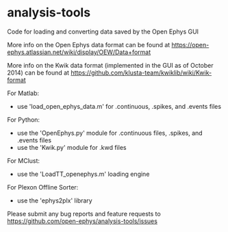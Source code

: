 analysis-tools
==============

Code for loading and converting data saved by the Open Ephys GUI

More info on the Open Ephys data format can be found at https://open-ephys.atlassian.net/wiki/display/OEW/Data+format

More info on the Kwik data format (implemented in the GUI as of October 2014) can be found at https://github.com/klusta-team/kwiklib/wiki/Kwik-format

For Matlab:
- use 'load_open_ephys_data.m' for .continuous, .spikes, and .events files

For Python:
- use the 'OpenEphys.py' module for .continuous files, .spikes, and .events files
- use the 'Kwik.py' module for .kwd files

For MClust:
- use the 'LoadTT_openephys.m' loading engine

For Plexon Offline Sorter:
- use the 'ephys2plx' library

Please submit any bug reports and feature requests to https://github.com/open-ephys/analysis-tools/issues

